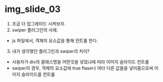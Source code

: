 # img_slide_03
 1. 조금 더 업그레이드 시켜보자.
 2. swiper 플러그인의 사례.
  - js 파일에서, 객체의 요소값을 통해 컨트롤 한다.
 3. 내가 생각했던 플러그인과 swiper의 차이?
  - 사용자가 div의 클래스명을 어떤것을 넣었냐에 따라 이미지 슬라이드 컨트롤
  - swiper의 경우, 객체의 요소값에 true flase나 여타 다른 값들을 넣어줌으로써 이미지 슬라이드를 컨트롤
